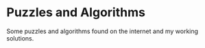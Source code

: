 # Puzzles and Algorithms

Some puzzles and algorithms found on the internet and my working solutions.


